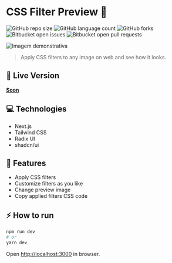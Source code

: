 # CSS Filter Preview 🌄

![GitHub repo size](https://img.shields.io/github/repo-size/matheusgesser/css-filter-preview?style=for-the-badge)
![GitHub language count](https://img.shields.io/github/languages/count/matheusgesser/css-filter-preview?style=for-the-badge)
![GitHub forks](https://img.shields.io/github/forks/matheusgesser/css-filter-preview?style=for-the-badge)
![Bitbucket open issues](https://img.shields.io/bitbucket/issues/matheusgesser/css-filter-preview?style=for-the-badge)
![Bitbucket open pull requests](https://img.shields.io/bitbucket/pr-raw/matheusgesser/css-filter-preview?style=for-the-badge)

<img src="https://i.imgur.com/cY9h5Xd.png" alt="Imagem demonstrativa">

> Apply CSS filters to any image on web and see how it looks.

## 🔴 **Live Version**

**<a href="#">Soon</a>**

## 💻 **Technologies**

- Next.js
- Tailwind CSS
- Radix UI
- shadcn/ui

## 🚀 **Features**

- Apply CSS filters
- Customize filters as you like
- Change preview image
- Copy applied filters CSS code

## ⚡ **How to run**

```bash
npm run dev
# or
yarn dev
```

Open [http://localhost:3000](http://localhost:3000) in browser.
